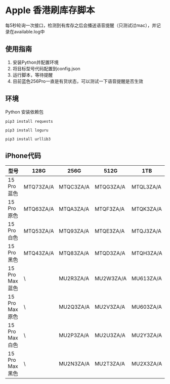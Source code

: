 # Apple 香港刷库存脚本

每5秒轮询一次接口，检测到有库存之后会播送语音提醒（只测试过mac），并记录在available.log中

## 使用指南

1. 安装Python并配置环境
2. 将目标型号代码配置到config.json
3. 运行脚本，等待提醒
4. 目前蓝色256Pro一直是有货状态，可以测试一下语音提醒是否生效

## 环境

Python
安装依赖包

`pip3 install requests`

`pip3 install loguru`

`pip3 install urllib3`

## iPhone代码

|  型号   | 128G  |  256G  |  512G  |  1TB  |
|  ----  |  ----  |  ----  |  ----  | ---- |
|  15 Pro 蓝色  | MTQ73ZA/A | MTQC3ZA/A | MTQG3ZA/A | MTQL3ZA/A |
|  15 Pro 原色  | MTQ63ZA/A | MTQA3ZA/A | MTQF3ZA/A | MTQK3ZA/A |
|  15 Pro 白色  | MTQ53ZA/A | MTQ93ZA/A | MTQE3ZA/A | MTQJ3ZA/A |
|  15 Pro 黑色  | MTQ43ZA/A | MTQ83ZA/A | MTQD3ZA/A | MTQH3ZA/A |
|  15 Pro Max 蓝色  | \ | MU2R3ZA/A | MU2W3ZA/A | MU613ZA/A |
|  15 Pro Max 原色  | \ | MU2Q3ZA/A | MU2V3ZA/A | MU603ZA/A |
|  15 Pro Max 白色  | \ | MU2P3ZA/A | MU2U3ZA/A | MU2Y3ZA/A |
|  15 Pro Max 黑色  | \ | MU2N3ZA/A | MU2T3ZA/A | MU2X3ZA/A |
